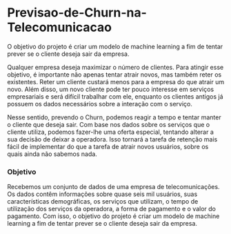 # Previsao-de-Churn-na-Telecomunicacao
O objetivo do projeto é criar um modelo de machine learning a fim de tentar prever se o cliente deseja sair da empresa.

Qualquer empresa deseja maximizar o número de clientes. Para atingir esse objetivo, é importante não apenas tentar atrair novos, mas também reter os existentes. Reter um cliente custará menos para a empresa do que atrair um novo. Além disso, um novo cliente pode ter pouco interesse em serviços empresariais e será difícil trabalhar com ele, enquanto os clientes antigos já possuem os dados necessários sobre a interação com o serviço.

Nesse sentido, prevendo o Churn, podemos reagir a tempo e tentar manter o cliente que deseja sair. Com base nos dados sobre os serviços que o cliente utiliza, podemos fazer-lhe uma oferta especial, tentando alterar a sua decisão de deixar a operadora. Isso tornará a tarefa de retenção mais fácil de implementar do que a tarefa de atrair novos usuários, sobre os quais ainda não sabemos nada.



### Objetivo
Recebemos um conjunto de dados de uma empresa de telecomunicações. Os dados contêm informações sobre quase seis mil usuários, suas características demográficas, os serviços que utilizam, o tempo de utilização dos serviços da operadora, a forma de pagamento e o valor do pagamento. Com isso, o objetivo do projeto é criar um modelo de machine learning a fim de tentar prever se o cliente deseja sair da empresa.

